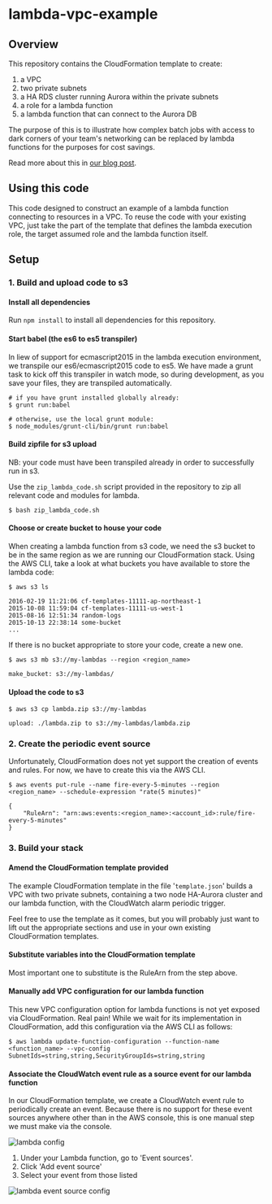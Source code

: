 # lambda-vpc-example

## Overview

This repository contains the CloudFormation template to create:

1. a VPC
1. two private subnets
1. a HA RDS cluster running Aurora within the private subnets
1. a role for a lambda function
1. a lambda function that can connect to the Aurora DB

The purpose of this is to illustrate how complex batch jobs with access to dark corners of your team's networking can be replaced by lambda functions for the purposes for cost savings.

Read more about this in [our blog post](http://blog.gorillastack.com/open-source-aws-lambda/).

## Using this code

This code designed to construct an example of a lambda function connecting to resources in a VPC.  To reuse the code with your existing VPC, just take the part of the template that defines the lambda execution role, the target assumed role and the lambda function itself.

## Setup

### 1. Build and upload code to s3

#### Install all dependencies

Run `npm install` to install all dependencies for this repository.

#### Start babel (the es6 to es5 transpiler)

In liew of support for ecmascript2015 in the lambda execution environment, we transpile our es6/ecmascript2015 code to es5.  We have made a grunt task to kick off this transpiler in watch mode, so during development, as you save your files, they are transpiled automatically.

```
# if you have grunt installed globally already:
$ grunt run:babel

# otherwise, use the local grunt module:
$ node_modules/grunt-cli/bin/grunt run:babel
```

#### Build zipfile for s3 upload

NB: your code must have been transpiled already in order to successfully run in s3.

Use the `zip_lambda_code.sh` script provided in the repository to zip all relevant code and modules for lambda.

```
$ bash zip_lambda_code.sh
```

#### Choose or create bucket to house your code

When creating a lambda function from s3 code, we need the s3 bucket to be in the same region as we are running our CloudFormation stack.  Using the AWS CLI, take a look at what buckets you have available to store the lambda code:

```
$ aws s3 ls

2016-02-19 11:21:06 cf-templates-11111-ap-northeast-1
2015-10-08 11:59:04 cf-templates-11111-us-west-1
2015-08-16 12:51:34 random-logs
2015-10-13 22:38:14 some-bucket
...
```

If there is no bucket appropriate to store your code, create a new one.

```
$ aws s3 mb s3://my-lambdas --region <region_name>

make_bucket: s3://my-lambdas/
```

#### Upload the code to s3

```
$ aws s3 cp lambda.zip s3://my-lambdas

upload: ./lambda.zip to s3://my-lambdas/lambda.zip
```

### 2. Create the periodic event source

Unfortunately, CloudFormation does not yet support the creation of events and rules.  For now, we have to create this via the AWS CLI.

```
$ aws events put-rule --name fire-every-5-minutes --region <region_name> --schedule-expression "rate(5 minutes)"

{
    "RuleArn": "arn:aws:events:<region_name>:<account_id>:rule/fire-every-5-minutes"
}
```


### 3. Build your stack

#### Amend the CloudFormation template provided

The example CloudFormation template in the file '`template.json`' builds a VPC with two private subnets, containing a two node HA-Aurora cluster and our lambda function, with the CloudWatch alarm periodic trigger.

Feel free to use the template as it comes, but you will probably just want to lift out the appropriate sections and use in your own existing CloudFormation templates.

#### Substitute variables into the CloudFormation template

Most important one to substitute is the RuleArn from the step above.

#### Manually add VPC configuration for our lambda function

This new VPC configuration option for lambda functions is not yet exposed via CloudFormation.  Real pain!  While we wait for its implementation in CloudFormation, add this configuration via the AWS CLI as follows:

```
$ aws lambda update-function-configuration --function-name <function_name> --vpc-config SubnetIds=string,string,SecurityGroupIds=string,string

```

#### Associate the CloudWatch event rule as a source event for our lambda function

In our CloudFormation template, we create a CloudWatch event rule to periodically create an event.  Because there is no support for these event sources anywhere other than in the AWS console, this is one manual step we must make via the console.

![lambda config](https://s3-ap-southeast-2.amazonaws.com/gorillastack-random-public/lambda1.png)

1. Under your Lambda function, go to 'Event sources'.
1. Click 'Add event source'
1. Select your event from those listed

![lambda event source config](https://s3-ap-southeast-2.amazonaws.com/gorillastack-random-public/lambda2.png)
